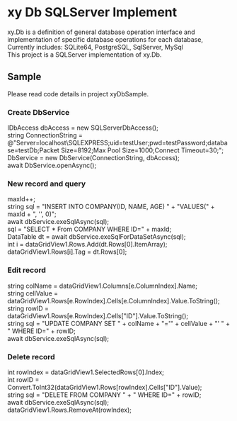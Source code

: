 # xy Db SQLServer Implement
xy.Db is a definition of general database operation interface and implementation of specific database operations for each database, Currently includes: SQLite64, PostgreSQL, SqlServer, MySql  
This project is a SQLServer implementation of xy.Db.
## Sample
Please read code details in project xyDbSample.  
### Create DbService  
IDbAccess dbAccess = new SQLServerDbAccess();  
string ConnectionString = @"Server=localhost\\SQLEXPRESS;uid=testUser;pwd=testPassword;database=testDb;Packet Size=8192;Max Pool Size=1000;Connect Timeout=30;";  
DbService = new DbService(ConnectionString, dbAccess);  
await DbService.openAsync();  
### New record and query
maxId++;  
string sql = "INSERT INTO COMPANY(ID, NAME, AGE) " + "VALUES(" + maxId + ", '', 0)";  
await dbService.exeSqlAsync(sql);  
sql = "SELECT * From COMPANY WHERE ID=" + maxId;  
DataTable dt = await dbService.exeSqlForDataSetAsync(sql);  
int i = dataGridView1.Rows.Add(dt.Rows[0].ItemArray);  
dataGridView1.Rows[i].Tag = dt.Rows[0];  
### Edit record
string colName = dataGridView1.Columns[e.ColumnIndex].Name;  
string cellValue = dataGridView1.Rows[e.RowIndex].Cells[e.ColumnIndex].Value.ToString();  
string rowID =  dataGridView1.Rows[e.RowIndex].Cells["ID"].Value.ToString();  
string sql = "UPDATE COMPANY SET " + colName + "='" + cellValue + "' "  + " WHERE ID=" + rowID;  
await dbService.exeSqlAsync(sql);  
### Delete record
int rowIndex = dataGridView1.SelectedRows[0].Index;  
int rowID = Convert.ToInt32(dataGridView1.Rows[rowIndex].Cells["ID"].Value);  
string sql = "DELETE FROM COMPANY " + " WHERE ID=" + rowID;  
await dbService.exeSqlAsync(sql);  
dataGridView1.Rows.RemoveAt(rowIndex);  
